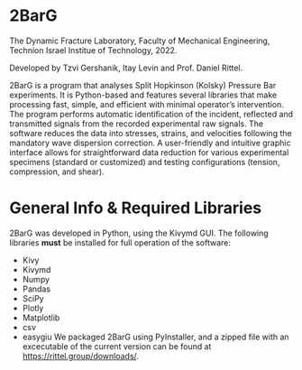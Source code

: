 ﻿# 2BarG
 
 The Dynamic Fracture Laboratory, Faculty of Mechanical Engineering, Technion Israel Institue of Technology, 2022.
 
 Developed by Tzvi Gershanik, Itay Levin and Prof. Daniel Rittel.
 
2BarG is a program that analyses Split Hopkinson (Kolsky) Pressure Bar experiments. It is Python-based and features several libraries that make processing fast, simple, and efficient with minimal operator’s intervention. The program performs automatic identification of the incident, reflected and transmitted signals from the recorded experimental raw signals. The software reduces the data into stresses, strains, and velocities following the mandatory wave dispersion correction. A user-friendly and intuitive graphic interface allows for straightforward data reduction for various experimental specimens (standard or customized) and testing configurations (tension, compression, and shear). 
 
# General Info & Required Libraries
2BarG was developed in Python, using the Kivymd GUI. The following libraries **must** be installed for full operation of the software:
* Kivy
* Kivymd
* Numpy
* Pandas
* SciPy
* Plotly
* Matplotlib
* csv
* easygiu
We packaged 2BarG using PyInstaller, and a zipped file with an excecutable of the current version can be found at https://rittel.group/downloads/.
